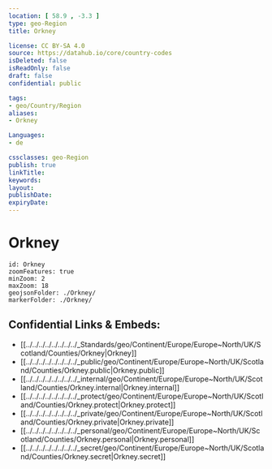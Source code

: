 ```yaml
---
location: [ 58.9 , -3.3 ] 
type: geo-Region
title: Orkney

license: CC BY-SA 4.0
source: https://datahub.io/core/country-codes
isDeleted: false
isReadOnly: false
draft: false
confidential: public

tags:
- geo/Country/Region
aliases:
- Orkney

Languages:
- de

cssclasses: geo-Region
publish: true
linkTitle: 
keywords: 
layout: 
publishDate: 
expiryDate: 
---
```


# Orkney

```leaflet
id: Orkney
zoomFeatures: true 
minZoom: 2 
maxZoom: 18
geojsonFolder: ./Orkney/
markerFolder: ./Orkney/
```


## Confidential Links & Embeds: 
- [[../../../../../../../../_Standards/geo/Continent/Europe/Europe~North/UK/Scotland/Counties/Orkney|Orkney]] 
- [[../../../../../../../../_public/geo/Continent/Europe/Europe~North/UK/Scotland/Counties/Orkney.public|Orkney.public]] 
- [[../../../../../../../../_internal/geo/Continent/Europe/Europe~North/UK/Scotland/Counties/Orkney.internal|Orkney.internal]] 
- [[../../../../../../../../_protect/geo/Continent/Europe/Europe~North/UK/Scotland/Counties/Orkney.protect|Orkney.protect]] 
- [[../../../../../../../../_private/geo/Continent/Europe/Europe~North/UK/Scotland/Counties/Orkney.private|Orkney.private]] 
- [[../../../../../../../../_personal/geo/Continent/Europe/Europe~North/UK/Scotland/Counties/Orkney.personal|Orkney.personal]] 
- [[../../../../../../../../_secret/geo/Continent/Europe/Europe~North/UK/Scotland/Counties/Orkney.secret|Orkney.secret]] 

